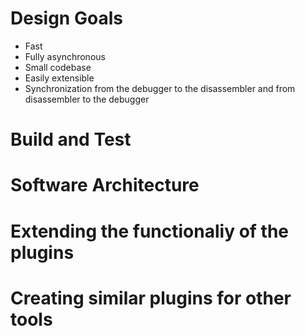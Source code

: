# Design Goals

* Fast
* Fully asynchronous
* Small codebase
* Easily extensible
* Synchronization from the debugger to the disassembler and from disassembler to the debugger

# Build and Test

# Software Architecture

# Extending the functionaliy of the plugins

# Creating similar plugins for other tools
